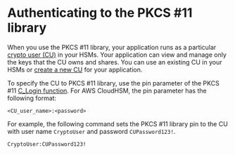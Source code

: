# Authenticating to the PKCS \#11 library<a name="pkcs11-pin"></a>

When you use the PKCS \#11 library, your application runs as a particular [crypto user \(CU\)](manage-hsm-users.md) in your HSMs\. Your application can view and manage only the keys that the CU owns and shares\. You can use an existing CU in your HSMs or [create a new CU](cli-users.md#manage-users) for your application\.

To specify the CU to PKCS \#11 library, use the pin parameter of the PKCS \#11 [C\_Login function](http://docs.oasis-open.org/pkcs11/pkcs11-base/v2.40/os/pkcs11-base-v2.40-os.html#_Toc385057915)\. For AWS CloudHSM, the pin parameter has the following format:

```
<CU_user_name>:<password>
```

For example, the following command sets the PKCS \#11 library pin to the CU with user name `CryptoUser` and password `CUPassword123!`\.

```
CryptoUser:CUPassword123!
```